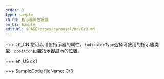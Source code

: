 ```yaml
--- 
order: 3
type: sample
zh_CN: 指示器属性设置
en_US: Sample
editUrl: $BASE/pages/carousel/md/Cr3.md
---
```


+++ zh_CN
您可以设置指示器的属性，<Code>indicatorType</Code>选择可使用的指示器类型，<Code>position</Code>设置指示器显示的位置。

+++ en_US
ck1

+++ SampleCode
fileName: Cr3
